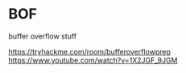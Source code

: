 # BOF
buffer overflow stuff

https://tryhackme.com/room/bufferoverflowprep
https://www.youtube.com/watch?v=1X2JGF_9JGM 
